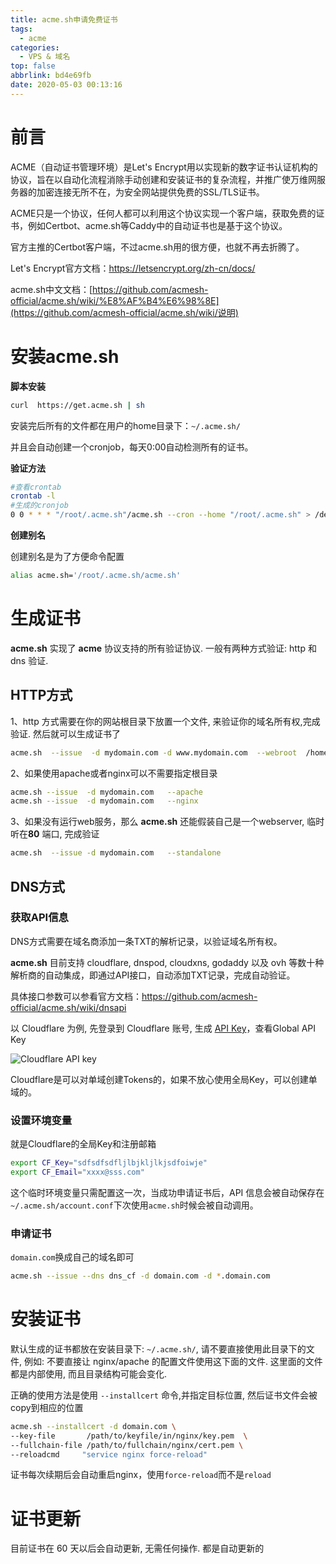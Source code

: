 ```yaml
---
title: acme.sh申请免费证书
tags:
  - acme
categories:
  - VPS & 域名
top: false
abbrlink: bd4e69fb
date: 2020-05-03 00:13:16
---
```



#  前言

ACME（自动证书管理环境）是Let's Encrypt用以实现新的数字证书认证机构的协议，旨在以自动化流程消除手动创建和安装证书的复杂流程，并推广使万维网服务器的加密连接无所不在，为安全网站提供免费的SSL/TLS证书。

ACME只是一个协议，任何人都可以利用这个协议实现一个客户端，获取免费的证书，例如Certbot、acme.sh等Caddy中的自动证书也是基于这个协议。

官方主推的Certbot客户端，不过acme.sh用的很方便，也就不再去折腾了。

Let's Encrypt官方文档：https://letsencrypt.org/zh-cn/docs/

acme.sh中文文档：[https://github.com/acmesh-official/acme.sh/wiki/%E8%AF%B4%E6%98%8E](https://github.com/acmesh-official/acme.sh/wiki/说明)

<!--more-->

# 安装acme.sh

**脚本安装**

```bash
curl  https://get.acme.sh | sh
```

安装完后所有的文件都在用户的home目录下：`~/.acme.sh/`

并且会自动创建一个cronjob，每天0:00自动检测所有的证书。

**验证方法**

```bash
#查看crontab
crontab -l
#生成的cronjob
0 0 * * * "/root/.acme.sh"/acme.sh --cron --home "/root/.acme.sh" > /dev/null
```

**创建别名**

创建别名是为了方便命令配置

```bash
alias acme.sh='/root/.acme.sh/acme.sh'
```

# 生成证书

**acme.sh** 实现了 **acme** 协议支持的所有验证协议. 一般有两种方式验证: http 和 dns 验证.

## HTTP方式

1、http 方式需要在你的网站根目录下放置一个文件, 来验证你的域名所有权,完成验证. 然后就可以生成证书了

```bash
acme.sh  --issue  -d mydomain.com -d www.mydomain.com  --webroot  /home/wwwroot/mydomain.com/
```

2、如果使用apache或者nginx可以不需要指定根目录

```bash
acme.sh --issue  -d mydomain.com   --apache
acme.sh --issue  -d mydomain.com   --nginx
```

3、如果没有运行web服务，那么 **acme.sh** 还能假装自己是一个webserver, 临时听在**80** 端口, 完成验证

```bash
acme.sh  --issue -d mydomain.com   --standalone
```

## DNS方式

### 获取API信息

DNS方式需要在域名商添加一条TXT的解析记录，以验证域名所有权。

**acme.sh** 目前支持 cloudflare, dnspod, cloudxns, godaddy 以及 ovh 等数十种解析商的自动集成，即通过API接口，自动添加TXT记录，完成自动验证。

具体接口参数可以参看官方文档：https://github.com/acmesh-official/acme.sh/wiki/dnsapi

以 Cloudflare 为例, 先登录到 Cloudflare  账号, 生成 [API Key](https://dash.cloudflare.com/profile/api-tokens)，查看Global API Key

![Cloudflare API key](https://pic.cc2048.top:8443/i/2020/05/02/12wd6zz.png)

Cloudflare是可以对单域创建Tokens的，如果不放心使用全局Key，可以创建单域的。

### 设置环境变量

就是Cloudflare的全局Key和注册邮箱

```bash
export CF_Key="sdfsdfsdfljlbjkljlkjsdfoiwje"
export CF_Email="xxxx@sss.com"
```

这个临时环境变量只需配置这一次，当成功申请证书后，API 信息会被自动保存在`~/.acme.sh/account.conf`下次使用`acme.sh`时候会被自动调用。

### 申请证书

`domain.com`换成自己的域名即可

```bash
acme.sh --issue --dns dns_cf -d domain.com -d *.domain.com
```

# 安装证书

默认生成的证书都放在安装目录下: `~/.acme.sh/`, 请不要直接使用此目录下的文件, 例如: 不要直接让 nginx/apache 的配置文件使用这下面的文件. 这里面的文件都是内部使用, 而且目录结构可能会变化.

正确的使用方法是使用 `--installcert` 命令,并指定目标位置, 然后证书文件会被copy到相应的位置

```bash
acme.sh --installcert -d domain.com \
--key-file       /path/to/keyfile/in/nginx/key.pem  \
--fullchain-file /path/to/fullchain/nginx/cert.pem \
--reloadcmd     "service nginx force-reload"
```

证书每次续期后会自动重启nginx，使用`force-reload`而不是`reload`

# 证书更新

目前证书在 60 天以后会自动更新, 无需任何操作. 都是自动更新的